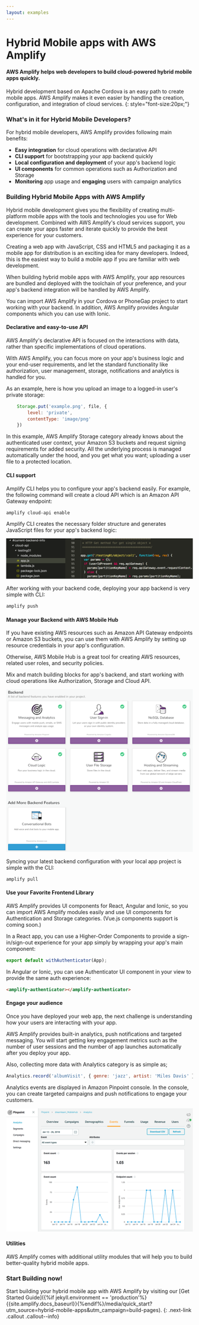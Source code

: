 ```yaml
---
layout: examples
---
```

# Hybrid Mobile apps with AWS Amplify

#### AWS Amplify helps web developers to build cloud-powered hybrid mobile apps quickly.

Hybrid development based on Apache Cordova is an easy path to create mobile apps. AWS Amplify makes it even easier by handling the creation, configuration, and integration of cloud services.
{: style="font-size:20px;"}

### What's in it for Hybrid Mobile Developers?

For hybrid mobile developers, AWS Amplify provides following main benefits:

- **Easy integration** for cloud operations with declarative API 
- **CLI support** for bootstrapping your app backend quickly
- **Local configuration and deployment** of your app's backend logic
- **UI components** for common operations such as Authorization and Storage
- **Monitoring** app usage and **engaging** users with campaign analytics

###  Building Hybrid Mobile Apps with AWS Amplify

Hybrid mobile development gives you the flexibility of creating multi-platform mobile apps with the tools and technologies you use for Web development. Combined with AWS Amplify's cloud services support, you can create your apps faster and iterate quickly to provide the best experience for your customers.

Creating a web app with JavaScript, CSS and HTML5 and packaging it as a mobile app for distribution is an exciting idea for many developers. Indeed, this is the easiest way to build a mobile app if you are familiar with web development. 

When building hybrid mobile apps with AWS Amplify, your app resources are bundled and deployed with the toolchain of your preference, and your app's backend integration will be handled by AWS Amplify. 

You can import AWS Amplify in your Cordova or PhoneGap project to start working with your backend. In addition, AWS Amplify provides Angular components which you can use with Ionic.

#### Declarative and easy-to-use API

AWS Amplify's declarative API is focused on the interactions with data, rather than specific implementations of cloud operations.

With AWS Amplify, you can focus more on your app's business logic and your end-user requirements, and let the standard functionality like authorization, user management, storage, notifications and analytics is handled for you.

As an example, here is how you upload an image to a logged-in user's private storage:

```js
    Storage.put('example.png', file, {
        level: 'private',
        contentType: 'image/png'
    })
```

In this example, AWS Amplify Storage category already knows about the authenticated user context, your Amazon S3 buckets and request signing requirements for added security. All the underlying process is managed automatically under the hood, and you get what you want; uploading a user file to a protected location.

#### CLI support

Amplify CLI helps you to configure your app's backend easily. For example, the following command will create a cloud API which is an Amazon API Gateway endpoint:

```bash
amplify cloud-api enable
```

Amplify CLI creates the necessary folder structure and generates JavaScript files for your app's backend logic:

![Performance Results](../images/backend_cloud_api.png?raw=true "Performance Results")

After working with your backend code, deploying your app backend is very simple with CLI:

```bash
amplify push
```

#### Manage your Backend with AWS Mobile Hub

If you have existing AWS resources such as Amazon API Gateway endpoints or Amazon S3 buckets, you can use them with AWS Amplify by setting up resource credentials in your app's configuration.

Otherwise, AWS Mobile Hub is a great tool for creating AWS resources, related user roles, and security policies.

Mix and match building blocks for app's backend, and start working with cloud operations like Authorization, Storage and Cloud API.

![Services](../images/mobile_hub_services.png?raw=true "Services")

Syncing your latest backend configuration with your local app project is simple with the CLI:

```bash
amplify pull
```

#### Use your Favorite Frontend Library

AWS Amplify provides UI components for React, Angular and Ionic, so you can import AWS Amplify modules easily and use UI components for Authentication and Storage categories. (Vue.js components support is coming soon.)

In a React app, you can use a Higher-Order Components to provide a sign-in/sign-out experience for your app simply by wrapping your app's main component:

```js
export default withAuthenticator(App);
```

In Angular or Ionic, you can use Authenticator UI component in your view to provide the same auth experience:

```html
<amplify-authenticator></amplify-authenticator>
```

#### Engage your audience

Once you have deployed your web app, the next challenge is understanding how your users are interacting with your app.

AWS Amplify provides built-in analytics, push notifications and targeted messaging. You will start getting key engagement metrics such as the number of user sessions and the number of app launches automatically after you deploy your app.

Also, collecting more data with Analytics category is as simple as;

```js
Analytics.record('albumVisit', { genre: 'jazz', artist: 'Miles Davis' });
```

Analytics events are displayed in Amazon Pinpoint console. In the console, you can create targeted campaigns and push notifications to engage your customers.

![Pinpoint](../images/pinpoint_analytics.png?raw=true "Pinpoint")

#### Utilities

AWS Amplify comes with additional utility modules that will help you to build better-quality hybrid mobile apps.

### Start Building now!

Start building your hybrid mobile app with AWS Amplify by visiting our [Get Started Guide]({%if jekyll.environment == 'production'%}{{site.amplify.docs_baseurl}}{%endif%}/media/quick_start?utm_source=hybrid-mobile-apps&utm_campaign=build-pages).
{: .next-link .callout .callout--info}
